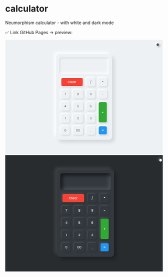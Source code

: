 # calculator
Neumorphism calculator - with white and dark mode

✅ Link GitHub Pages -> preview: 

![preview.png](https://github.com/Joni92/calculator/blob/main/preview01.png)
![preview.png](https://github.com/Joni92/calculator/blob/main/preview02.png)
